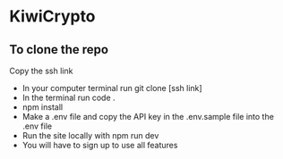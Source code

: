 # KiwiCrypto

## To clone the repo 
 Copy the ssh link
 - In your computer terminal run git clone [ssh link]
 - In the terminal run code .
 - npm install
 - Make a .env file and copy the API key in the .env.sample file into the .env file 
 - Run the site locally with npm run dev
 - You will have to sign up to use all features
